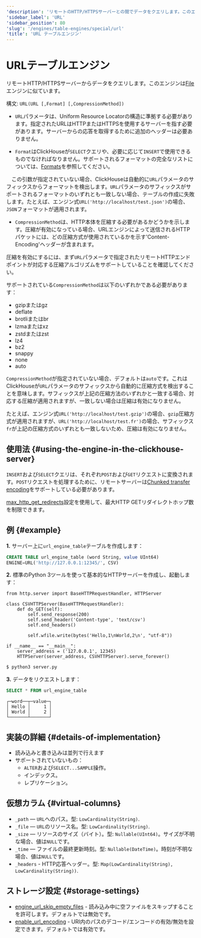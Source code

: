 ```yaml
---
'description': 'リモートのHTTP/HTTPSサーバーとの間でデータをクエリします。このエンジンはFileエンジンと類似しています。'
'sidebar_label': 'URL'
'sidebar_position': 80
'slug': '/engines/table-engines/special/url'
'title': 'URL テーブルエンジン'
---
```






# URLテーブルエンジン

リモートHTTP/HTTPSサーバーからデータをクエリします。このエンジンは[File](../../../engines/table-engines/special/file.md)エンジンに似ています。

構文: `URL(URL [,Format] [,CompressionMethod])`

- `URL`パラメータは、Uniform Resource Locatorの構造に準拠する必要があります。指定されたURLはHTTPまたはHTTPSを使用するサーバーを指す必要があります。サーバーからの応答を取得するために追加のヘッダーは必要ありません。

- `Format`はClickHouseが`SELECT`クエリや、必要に応じて`INSERT`で使用できるものでなければなりません。サポートされるフォーマットの完全なリストについては、[Formats](/interfaces/formats#formats-overview)を参照してください。

　この引数が指定されていない場合、ClickHouseは自動的に`URL`パラメータのサフィックスからフォーマットを検出します。`URL`パラメータのサフィックスがサポートされるフォーマットのいずれとも一致しない場合、テーブルの作成に失敗します。たとえば、エンジン式`URL('http://localhost/test.json')`の場合、`JSON`フォーマットが適用されます。

- `CompressionMethod`は、HTTP本体を圧縮する必要があるかどうかを示します。圧縮が有効になっている場合、URLエンジンによって送信されるHTTPパケットには、どの圧縮方式が使用されているかを示す'Content-Encoding'ヘッダーが含まれます。

圧縮を有効にするには、まず`URL`パラメータで指定されたリモートHTTPエンドポイントが対応する圧縮アルゴリズムをサポートしていることを確認してください。

サポートされている`CompressionMethod`は以下のいずれかである必要があります：
- gzipまたはgz
- deflate
- brotliまたはbr
- lzmaまたはxz
- zstdまたはzst
- lz4
- bz2
- snappy
- none
- auto

`CompressionMethod`が指定されていない場合、デフォルトは`auto`です。これはClickHouseが`URL`パラメータのサフィックスから自動的に圧縮方式を検出することを意味します。サフィックスが上記の圧縮方法のいずれかと一致する場合、対応する圧縮が適用されますが、一致しない場合は圧縮は有効になりません。

たとえば、エンジン式`URL('http://localhost/test.gzip')`の場合、`gzip`圧縮方式が適用されますが、`URL('http://localhost/test.fr')`の場合、サフィックス`fr`が上記の圧縮方式のいずれとも一致しないため、圧縮は有効になりません。

## 使用法 {#using-the-engine-in-the-clickhouse-server}

`INSERT`および`SELECT`クエリは、それぞれ`POST`および`GET`リクエストに変換されます。`POST`リクエストを処理するために、リモートサーバーは[Chunked transfer encoding](https://en.wikipedia.org/wiki/Chunked_transfer_encoding)をサポートしている必要があります。

[ max_http_get_redirects](/operations/settings/settings#max_http_get_redirects)設定を使用して、最大HTTP GETリダイレクトホップ数を制限できます。

## 例 {#example}

**1.** サーバー上に`url_engine_table`テーブルを作成します：

```sql
CREATE TABLE url_engine_table (word String, value UInt64)
ENGINE=URL('http://127.0.0.1:12345/', CSV)
```

**2.** 標準のPython 3ツールを使って基本的なHTTPサーバーを作成し、起動します：

```python3
from http.server import BaseHTTPRequestHandler, HTTPServer

class CSVHTTPServer(BaseHTTPRequestHandler):
    def do_GET(self):
        self.send_response(200)
        self.send_header('Content-type', 'text/csv')
        self.end_headers()

        self.wfile.write(bytes('Hello,1\nWorld,2\n', "utf-8"))

if __name__ == "__main__":
    server_address = ('127.0.0.1', 12345)
    HTTPServer(server_address, CSVHTTPServer).serve_forever()
```

```bash
$ python3 server.py
```

**3.** データをリクエストします：

```sql
SELECT * FROM url_engine_table
```

```text
┌─word──┬─value─┐
│ Hello │     1 │
│ World │     2 │
└───────┴───────┘
```

## 実装の詳細 {#details-of-implementation}

- 読み込みと書き込みは並列で行えます
- サポートされていないもの：
    - `ALTER`および`SELECT...SAMPLE`操作。
    - インデックス。
    - レプリケーション。

## 仮想カラム {#virtual-columns}

- `_path` — `URL`へのパス。型: `LowCardinality(String)`.
- `_file` — `URL`のリソース名。型: `LowCardinality(String)`.
- `_size` — リソースのサイズ（バイト）。型: `Nullable(UInt64)`。サイズが不明な場合、値は`NULL`です。
- `_time` — ファイルの最終更新時刻。型: `Nullable(DateTime)`。時刻が不明な場合、値は`NULL`です。
- `_headers` - HTTP応答ヘッダー。型: `Map(LowCardinality(String), LowCardinality(String))`.

## ストレージ設定 {#storage-settings}

- [engine_url_skip_empty_files](/operations/settings/settings.md#engine_url_skip_empty_files) - 読み込み中に空ファイルをスキップすることを許可します。デフォルトでは無効です。
- [enable_url_encoding](/operations/settings/settings.md#enable_url_encoding) - URI内のパスのデコード/エンコードの有効/無効を設定できます。デフォルトでは有効です。
